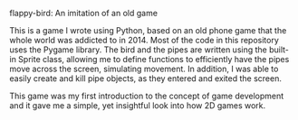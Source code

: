 flappy-bird: An imitation of an old game

This is a game I wrote using Python, based on an old phone game that the whole world was addicted to in 2014. Most of the code in this repository uses the Pygame 
library. The bird and the pipes are written using the built-in Sprite class, allowing me to define functions to efficiently have the pipes move across the screen,
simulating movement. In addition, I was able to easily create and kill pipe objects, as they entered and exited the screen.

This game was my first introduction to the concept of game development and it gave me a simple, yet insightful look into how 2D games work. 

